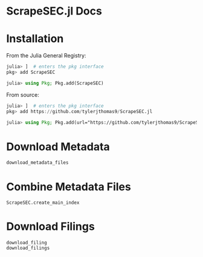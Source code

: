 # ScrapeSEC.jl Docs

# Installation
From the Julia General Registry:
```julia
julia> ]  # enters the pkg interface
pkg> add ScrapeSEC
```

```julia
julia> using Pkg; Pkg.add(ScrapeSEC)
```

From source:
```julia
julia> ]  # enters the pkg interface
pkg> add https://github.com/tylerjthomas9/ScrapeSEC.jl
```

```julia
julia> using Pkg; Pkg.add(url="https://github.com/tylerjthomas9/ScrapeSEC.jl")
```

# Download Metadata
```@docs
download_metadata_files
```

# Combine Metadata Files
```@docs
ScrapeSEC.create_main_index
```

# Download Filings
```@docs
download_filing
download_filings
```

